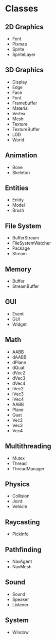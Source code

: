 # Classes

## 2D Graphics ##
- Font
- Pixmap
- Sprite
- SpriteLayer

## 3D Graphics ##
- Display
- Edge
- Face
- Font
- Framebuffer
- Material
- Vertex
- Mesh
- Texture
- TextureBuffer
- LOD
- World

## Animation ##
- Bone 
- Skeleton

## Entities ##
- Entity
- Model
- Brush

## File System ##
- BufferStream
- FileSystemWatcher
- Package
- Stream

## Memory ##
- Buffer
- StreamBuffer

## GUI ##
- Event
- GUI
- Widget

## Math ##
- AABB
- dAABB
- dPlane
- dQuat
- dVec2 
- dVec3
- dVec4
- iVec2
- iVec3
- iVec4
- AABB
- Plane
- Quat
- Vec2
- Vec3
- Vec4

## Multithreading ##
- Mutex
- Thread
- ThreadManager

## Physics ##
- Collision
- Joint
- Vehicle

## Raycasting ##
- PickInfo

## Pathfinding ##
- NavAgent
- NavMesh

## Sound ##
- Sound
- Speaker
- Listener

## System ##
- Window

